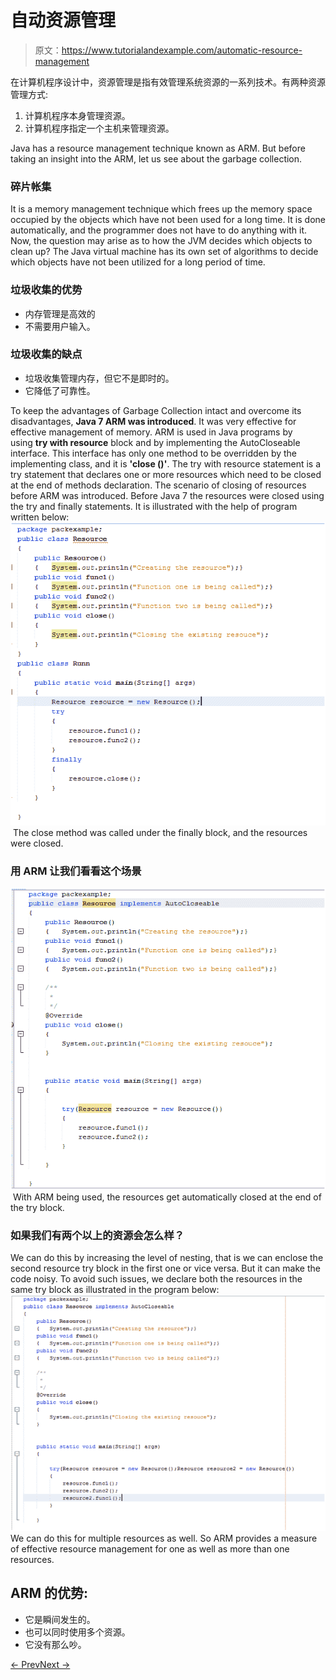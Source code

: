 # 自动资源管理

> 原文：<https://www.tutorialandexample.com/automatic-resource-management>

在计算机程序设计中，资源管理是指有效管理系统资源的一系列技术。有两种资源管理方式:

1.  计算机程序本身管理资源。
2.  计算机程序指定一个主机来管理资源。

Java has a resource management technique known as ARM. But before taking an insight into the ARM, let us see about the garbage collection.

### 碎片帐集

It is a memory management technique which frees up the memory space occupied by the objects which have not been used for a long time. It is done automatically, and the programmer does not have to do anything with it. Now, the question may arise as to how the JVM decides which objects to clean up? The Java virtual machine has its own set of algorithms to decide which objects have not been utilized for a long period of time.

### 垃圾收集的优势

*   内存管理是高效的
*   不需要用户输入。

### 垃圾收集的缺点

*   垃圾收集管理内存，但它不是即时的。
*   它降低了可靠性。

To keep the advantages of Garbage Collection intact and overcome its disadvantages, **Java 7 ARM was introduced**. It was very effective for effective management of memory. ARM is used in Java programs by using **try with resource** block and by implementing the AutoCloseable interface. This interface has only one method to be overridden by the implementing class, and it is **'close ()'**. The try with resource statement is a try statement that declares one or more resources which need to be closed at the end of methods declaration. The scenario of closing of resources before ARM was introduced. Before Java 7 the resources were closed using the try and finally statements. It is illustrated with the help of program written below: ![](img/40ffcd113480708ebfa3cdce0f3cd868.png) The close method was called under the finally block, and the resources were closed.

### 用 ARM 让我们看看这个场景

![](img/3663de5191c8cc2372ba82d4bdb25643.png) With ARM being used, the resources get automatically closed at the end of the try block.

### 如果我们有两个以上的资源会怎么样？

We can do this by increasing the level of nesting, that is we can enclose the second resource try block in the first one or vice versa. But it can make the code noisy. To avoid such issues, we declare both the resources in the same try block as illustrated in the program below: ![](img/c1260b85ec081fdccd5886d277506e6b.png)We can do this for multiple resources as well. So ARM provides a measure of effective resource management for one as well as more than one resources.

## ARM 的优势:

*   它是瞬间发生的。
*   也可以同时使用多个资源。
*   它没有那么吵。

[← Prev](https://www.tutorialandexample.com/difference-between-throw-and-throws-in-java)[Next →](https://www.tutorialandexample.com/multithreading-in-java)